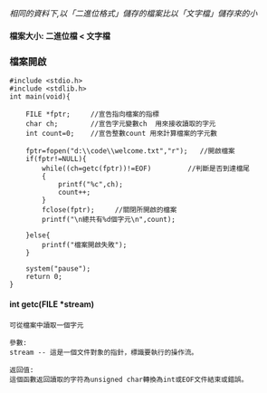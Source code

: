 _相同的資料下,以「二進位格式」儲存的檔案比以「文字檔」儲存來的小_
  
#### 檔案大小:  二進位檔 < 文字檔 

### 檔案開啟
```
#include <stdio.h>
#include <stdlib.h>
int main(void){
	
	FILE *fptr;     //宣告指向檔案的指標 
	char ch;        //宣告字元變數ch  用來接收讀取的字元 
	int count=0;    //宣告整數count 用來計算檔案的字元數 
	
	fptr=fopen("d:\\code\\welcome.txt","r");   //開啟檔案
	if(fptr!=NULL){
		while((ch=getc(fptr))!=EOF) 	    //判斷是否到達檔尾
		{
			printf("%c",ch);
			count++;
		} 
		fclose(fptr);     //關閉所開啟的檔案
		printf("\n總共有%d個字元\n",count);
		 
	}else{
		printf("檔案開啟失敗");
	}
	
	system("pause");
	return 0;
}
```
#### int getc(FILE *stream) 
```
可從檔案中讀取一個字元

參數:
stream -- 這是一個文件對象的指針，標識要執行的操作流。

返回值:
這個函數返回讀取的字符為unsigned char轉換為int或EOF文件結束或錯誤。
```
